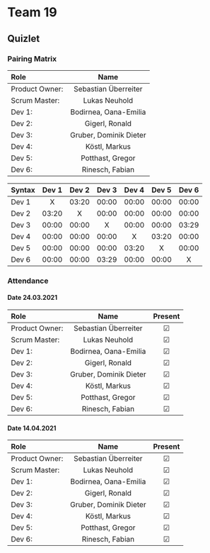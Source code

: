 # Team 19

## Quizlet

### Pairing Matrix

| Role            | Name                    |
| :---            |    :----:               |
| Product Owner:  | Sebastian Überreiter    |
| Scrum Master:   | Lukas Neuhold           |
| Dev 1:          | Bodirnea, Oana-Emilia   |
| Dev 2:          | Gigerl, Ronald          |
| Dev 3:          | Gruber, Dominik Dieter  |
| Dev 4:          | Köstl, Markus           |
| Dev 5:          | Potthast, Gregor        |
| Dev 6:          | Rinesch, Fabian         |

| Syntax      | Dev 1       | Dev 2       | Dev 3       | Dev 4       | Dev 5       | Dev 6       |
| :---        |    :----:   |    :----:   |    :----:   |    :----:   |    :----:   |    :----:   |
| Dev 1       | X           | 03:20       | 00:00       | 00:00       | 00:00       | 00:00       |
| Dev 2       | 03:20       | X           | 00:00       | 00:00       | 00:00       | 00:00       |
| Dev 3       | 00:00       | 00:00       | X           | 00:00       | 00:00       | 03:29       |
| Dev 4       | 00:00       | 00:00       | 00:00       | X           | 03:20       | 00:00       |
| Dev 5       | 00:00       | 00:00       | 00:00       | 03:20       | X           | 00:00       |
| Dev 6       | 00:00       | 00:00       | 03:29       | 00:00       | 00:00       | X           |

### Attendance

#### Date 24.03.2021

| Role            | Name                    | Present     |
| :---            |    :----:               |    :----:   |
| Product Owner:  | Sebastian Überreiter    | &#9745;     |
| Scrum Master:   | Lukas Neuhold           | &#9745;     |
| Dev 1:          | Bodirnea, Oana-Emilia   | &#9745;     |
| Dev 2:          | Gigerl, Ronald          | &#9745;     |
| Dev 3:          | Gruber, Dominik Dieter  | &#9745;     |
| Dev 4:          | Köstl, Markus           | &#9745;     |
| Dev 5:          | Potthast, Gregor        | &#9745;     |
| Dev 6:          | Rinesch, Fabian         | &#9745;     |

#### Date 14.04.2021

| Role            | Name                    | Present     |
| :---            |    :----:               |    :----:   |
| Product Owner:  | Sebastian Überreiter    | &#9745;     |
| Scrum Master:   | Lukas Neuhold           | &#9745;     |
| Dev 1:          | Bodirnea, Oana-Emilia   | &#9745;     |
| Dev 2:          | Gigerl, Ronald          | &#9745;     |
| Dev 3:          | Gruber, Dominik Dieter  | &#9745;     |
| Dev 4:          | Köstl, Markus           | &#9745;     |
| Dev 5:          | Potthast, Gregor        | &#9745;     |
| Dev 6:          | Rinesch, Fabian         | &#9745;     |

